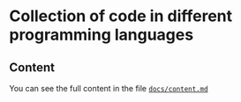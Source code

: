 # Collection of code in different programming languages

## Content
You can see the full content in the file [`docs/content.md`](docs/content.md)